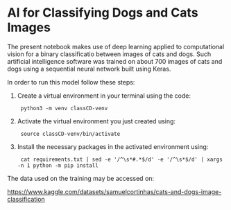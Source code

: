# AI for Classifying Dogs and Cats Images

The present notebook makes use of deep learning applied to computational vision for a binary classificatio between images of cats and dogs. Such artificial intelligence software was trained on about 700 images of cats and dogs using a sequential neural network built using Keras.

In order to run this model follow these steps:

1. Create a virtual environment in your terminal using the code:

        python3 -m venv classCD-venv

3. Activate the virtual environment you just created using:

        source classCD-venv/bin/activate

5. Install the necessary packages in the activated environment using: 

        cat requirements.txt | sed -e '/^\s*#.*$/d' -e '/^\s*$/d' | xargs -n 1 python -m pip install

The data used on the training may be accessed on:

https://www.kaggle.com/datasets/samuelcortinhas/cats-and-dogs-image-classification
